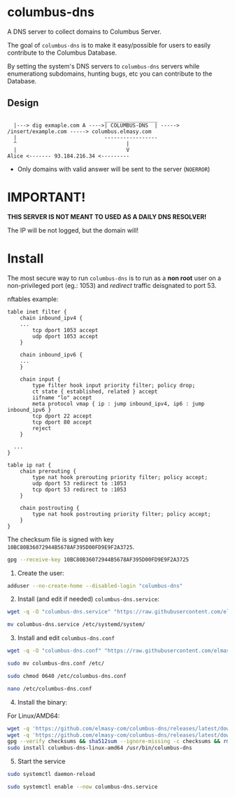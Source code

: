 # columbus-dns

A DNS server to collect domains to Columbus Server.

The goal of `columbus-dns` is to make it easy/possible for users to easily  contribute to the Columbus Database.

By setting the system's DNS servers to `columbus-dns` servers while enumerationg subdomains, hunting bugs, etc  you can contribute to the Database.

## Design

```
                               _________________
  |---> dig exmaple.com A ---->| COLUMBUS-DNS  | -----> /insert/example.com -----> columbus.elmasy.com
  |                            -----------------
  ^                                   |
  |                                   V
Alice <------- 93.184.216.34 <---------

```

- Only domains with valid answer will be sent to the server (`NOERROR`)

# IMPORTANT!

**THIS SERVER IS NOT MEANT TO USED AS A DAILY DNS RESOLVER!** 

The IP will be not logged, but the domain will!

# Install

The most secure way to run `columbus-dns` is to run as a **non root** user on a non-privileged port (eg.: 1053) and *redirect* traffic deisgnated to port 53.

nftables example:
```
table inet filter {
	chain inbound_ipv4 {
    ...
		tcp dport 1053 accept
		udp dport 1053 accept
	}

	chain inbound_ipv6 {
    ...
	}

	chain input {
		type filter hook input priority filter; policy drop;
		ct state { established, related } accept
		iifname "lo" accept
		meta protocol vmap { ip : jump inbound_ipv4, ip6 : jump inbound_ipv6 }
		tcp dport 22 accept
		tcp dport 80 accept
		reject
	}

  ...
}

table ip nat {
	chain prerouting {
		type nat hook prerouting priority filter; policy accept;
		udp dport 53 redirect to :1053
		tcp dport 53 redirect to :1053
	}

	chain postrouting {
		type nat hook postrouting priority filter; policy accept;
	}
}
```

The checksum file is signed with key `10BC80B36072944B5678AF395D00FD9E9F2A3725`.

```bash
gpg --receive-key 10BC80B36072944B5678AF395D00FD9E9F2A3725
```

1. Create the user:
```bash
adduser --no-create-home --disabled-login "columbus-dns"
```

2. Install (and edit if needed) `columbus-dns.service`:
```bash
wget -q -O "columbus-dns.service" "https://raw.githubusercontent.com/elmasy-com/columbus-dns/main/columbus-dns.service"
```
```bash
mv columbus-dns.service /etc/systemd/system/
```

3. Install and edit `columbus-dns.conf`
```bash
wget -q -O "columbus-dns.conf" "https://raw.githubusercontent.com/elmasy-com/columbus-dns/main/columbus-dns.conf"
```
```bash
sudo mv columbus-dns.conf /etc/
```
```bash
sudo chmod 0640 /etc/columbus-dns.conf
```
```bash
nano /etc/columbus-dns.conf
```

4. Install the binary:

For Linux/AMD64:
```bash
wget -q 'https://github.com/elmasy-com/columbus-dns/releases/latest/download/columbus-dns-linux-amd64' -O columbus-dns-linux-amd64 && \
wget -q 'https://github.com/elmasy-com/columbus-dns/releases/latest/download/checksums' -O checksums && \
gpg --verify checksums && sha512sum --ignore-missing -c checksums && rm checksums && \
sudo install columbus-dns-linux-amd64 /usr/bin/columbus-dns
```

5. Start the service
```bash
sudo systemctl daemon-reload
```
```bash
sudo systemctl enable --now columbus-dns.service
```